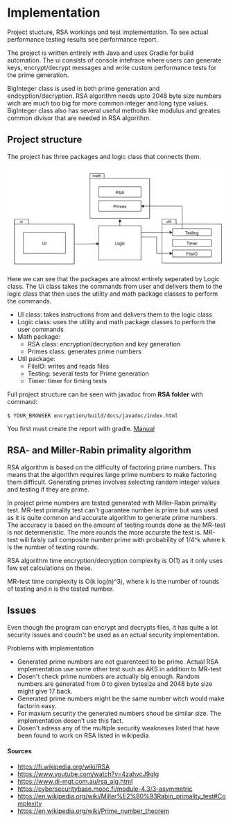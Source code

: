 # Implementation

Project stucture, RSA workings and test implementation. To see actual performance testing results see performance report.

The project is written entirely with Java and uses Gradle for build automation. The ui consists of console intefrace where users can generate keys, encrypt/decrypt messages and write custom performance tests for the prime generation.

BigInteger class is used in both prime generation and endcyption/decryption. RSA algorithm needs upto 2048 byte size numbers wich are much too big for more common integer and long type values. BigInteger class also has several useful methods like modulus and greates common divisor that are needed in RSA algorithm. 


## Project structure

The project has three packages and logic class that connects them.

![UML](/documentation/pictures/uml.png "UML")

Here we can see that the packages are almost entirely seperated by Logic class. The Ui class takes the commands from user and delivers them to the logic class that then uses the utility and math package classes to perform the commands.

* UI class: takes instructions from and delivers them to the logic class
* Logic class: uses the utility and math package classes to perform the user commands
* Math package:
    * RSA class: encryption/decryption and key generation
    * Primes class: generates prime numbers
* Util package:
    * FileIO: writes and reads files
    * Testing: several tests for Prime generation
    * Timer: timer for timing tests

Full project structure can be seen with javadoc from **RSA folder** with command: 

```$ YOUR_BROWSER encryption/build/docs/javadoc/index.html ```

You first must create the report with gradle. [Manual](https://github.com/Vesulius/RSA/tree/master/documentation/manual.md)


## RSA- and Miller-Rabin primality algorithm

RSA algorithm is based on the difficulty of factoring prime numbers. This means that the algorithm requires large prime numbers to make factoring them difficult. Generating primes involves selecting random integer values and testing if they are prime. 

In project prime numbers are tested generated with Miller-Rabin primality test. MR-test primality test can't guarantee number is prime but was used as it is quite common and accurate algorithm to generate prime numbers. The accuracy is based on the amount of testing rounds done as the MR-test is not determenistic. The more rounds the more accurate the test is. MR-test will falsly call composite number prime with probability of 1/4^k where k is the number of testing rounds.

RSA algorithm time encryption/decryption complexity is O(1) as it only uses few set calculations on these.

MR-test time complexity is O(k log(n)^3), where k is the number of rounds of testing and n is the tested number.


## Issues

Even though the program can encrypt and decrypts files, it has quite a lot security issues and coudn't be used as an actual security implementation.

Problems with implementation
* Generated prime numbers are not guarenteed to be prime. Actual RSA implementation use some other test such as AKS in addition to MR-test
* Dosen't check prime numbers are actually big enough. Random numbers are generated from 0 to given bytesize and 2048 byte size might give 17 back.
* Generated prime numbers might be the same number witch would make factorin easy.
* For maxium security the generated numbers shoud be similar size. The implementation dosen't use this fact.
* Dosen't adress any of the multiple security weakneses listed that have been found to work on RSA listed in wikipedia

#### Sources

* https://fi.wikipedia.org/wiki/RSA
* https://www.youtube.com/watch?v=4zahvcJ9glg
* https://www.di-mgt.com.au/rsa_alg.html
* https://cybersecuritybase.mooc.fi/module-4.3/3-asymmetric
* https://en.wikipedia.org/wiki/Miller%E2%80%93Rabin_primality_test#Complexity
* https://en.wikipedia.org/wiki/Prime_number_theorem